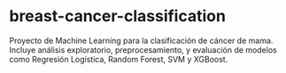 # breast-cancer-classification
Proyecto de Machine Learning para la clasificación de cáncer de mama. Incluye análisis exploratorio, preprocesamiento, y evaluación de modelos como Regresión Logística, Random Forest, SVM y XGBoost.
